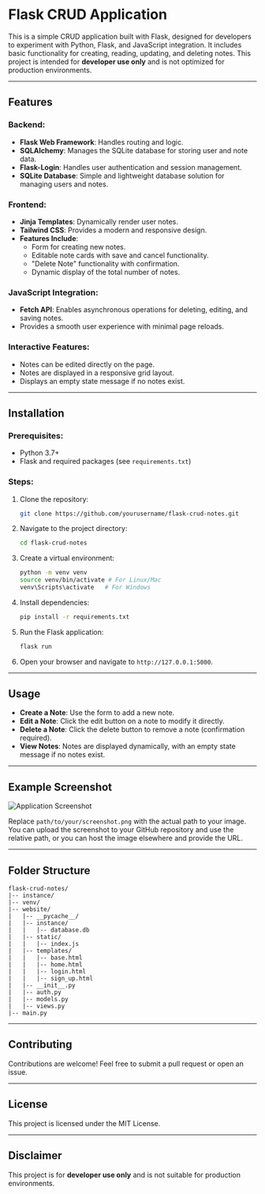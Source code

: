 # Flask CRUD Application

This is a simple CRUD application built with Flask, designed for developers to experiment with Python, Flask, and JavaScript integration. It includes basic functionality for creating, reading, updating, and deleting notes. This project is intended for **developer use only** and is not optimized for production environments.

---

## Features

### Backend:
- **Flask Web Framework**: Handles routing and logic.
- **SQLAlchemy**: Manages the SQLite database for storing user and note data.
- **Flask-Login**: Handles user authentication and session management.
- **SQLite Database**: Simple and lightweight database solution for managing users and notes.

### Frontend:
- **Jinja Templates**: Dynamically render user notes.
- **Tailwind CSS**: Provides a modern and responsive design.
- **Features Include**:
  - Form for creating new notes.
  - Editable note cards with save and cancel functionality.
  - "Delete Note" functionality with confirmation.
  - Dynamic display of the total number of notes.

### JavaScript Integration:
- **Fetch API**: Enables asynchronous operations for deleting, editing, and saving notes.
- Provides a smooth user experience with minimal page reloads.

### Interactive Features:
- Notes can be edited directly on the page.
- Notes are displayed in a responsive grid layout.
- Displays an empty state message if no notes exist.

---

## Installation

### Prerequisites:
- Python 3.7+
- Flask and required packages (see `requirements.txt`)

### Steps:
1. Clone the repository:
   ```bash
   git clone https://github.com/yourusername/flask-crud-notes.git
   ```
2. Navigate to the project directory:
   ```bash
   cd flask-crud-notes
   ```
3. Create a virtual environment:
   ```bash
   python -m venv venv
   source venv/bin/activate # For Linux/Mac
   venv\Scripts\activate   # For Windows
   ```
4. Install dependencies:
   ```bash
   pip install -r requirements.txt
   ```
5. Run the Flask application:
   ```bash
   flask run
   ```
6. Open your browser and navigate to `http://127.0.0.1:5000`.

---

## Usage

- **Create a Note**: Use the form to add a new note.
- **Edit a Note**: Click the edit button on a note to modify it directly.
- **Delete a Note**: Click the delete button to remove a note (confirmation required).
- **View Notes**: Notes are displayed dynamically, with an empty state message if no notes exist.

---

## Example Screenshot

![Application Screenshot](path/to/your/screenshot.png)

Replace `path/to/your/screenshot.png` with the actual path to your image. You can upload the screenshot to your GitHub repository and use the relative path, or you can host the image elsewhere and provide the URL.

---

## Folder Structure

```
flask-crud-notes/
|-- instance/
|-- venv/
|-- website/
|   |-- __pycache__/
|   |-- instance/
|   |   |-- database.db
|   |-- static/
|   |   |-- index.js
|   |-- templates/
|   |   |-- base.html
|   |   |-- home.html
|   |   |-- login.html
|   |   |-- sign_up.html
|   |-- __init__.py
|   |-- auth.py
|   |-- models.py
|   |-- views.py
|-- main.py
```

---

## Contributing

Contributions are welcome! Feel free to submit a pull request or open an issue.

---

## License

This project is licensed under the MIT License.

---

## Disclaimer

This project is for **developer use only** and is not suitable for production environments.

